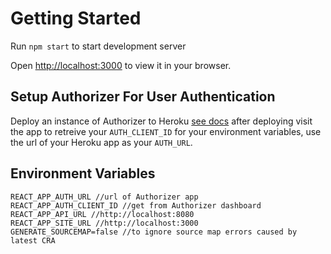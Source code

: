 # Getting Started

Run `npm start` to start development server

Open [http://localhost:3000](http://localhost:3000) to view it in your browser.

## Setup Authorizer For User Authentication

Deploy an instance of Authorizer to Heroku [see docs](https://docs.authorizer.dev/deployment/heroku#create-instance) after deploying visit the app to retreive your `AUTH_CLIENT_ID` for your environment variables, use the url of your Heroku app as your `AUTH_URL`.

## Environment Variables

```
REACT_APP_AUTH_URL //url of Authorizer app
REACT_APP_AUTH_CLIENT_ID //get from Authorizer dashboard
REACT_APP_API_URL //http://localhost:8080
REACT_APP_SITE_URL //http://localhost:3000
GENERATE_SOURCEMAP=false //to ignore source map errors caused by latest CRA
```
